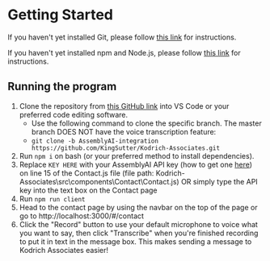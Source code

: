 # Getting Started

If you haven't yet installed Git, please follow [this link](https://git-scm.com/book/en/v2/Getting-Started-Installing-Git) for instructions.

If you haven't yet installed npm and Node.js, please follow [this link](https://www.npmjs.com/get-npm) for instructions.

## Running the program

1. Clone the repository from [this GitHub link](https://github.com/KingSutter/Kodrich-Associates/tree/AssemblyAI-integration) into VS Code or your preferred code editing software. 
    - Use the following command to clone the specific branch. The master branch DOES NOT have the voice transcription feature: 
    - `git clone -b AssemblyAI-integration https://github.com/KingSutter/Kodrich-Associates.git`
2. Run `npm i` on bash (or your preferred method to install dependencies).
3. Replace `KEY HERE` with your AssemblyAI API key (how to get one [here](https://app.assemblyai.com/login/)) on line 15 of the Contact.js file (file path: Kodrich-Associates\src\components\Contact\Contact.js) OR simply type the API key into the text box on the Contact page
4. Run `npm run client`
5. Head to the contact page by using the navbar on the top of the page or go to http://localhost:3000/#/contact
6. Click the "Record" button to use your default microphone to voice what you want to say, then click "Transcribe" when you're finished recording to put it in text in the message box. This makes sending a message to Kodrich Associates easier!